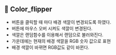 ## 🚩 Color_flipper
-  버튼을 클릭할 때 마다  배경 색깔이 변경되도록 하였다.
-  버튼에 마우스 오버 시켜도 색깔이 변경된다.
- 색깔은 랜덤함수를 이용해서 랜덤으로 불러와진다.
- 가운데에는 현재의 배경 색깔을 RGB 숫자 값으로 표현
- 배경 색깔이 바뀌면 RGB값도 같이 바뀐다.
